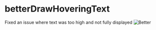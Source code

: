# betterDrawHoveringText
Fixed an issue where text was too high and not fully displayed
![Better](https://user-images.githubusercontent.com/90536526/230767725-84581a31-2732-4f0e-af33-9263bfa5efc8.png)
